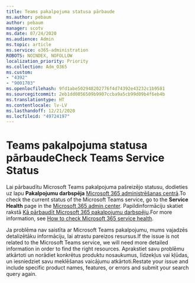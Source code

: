```yaml
---
title: Teams pakalpojuma statusa pārbaude
ms.author: pebaum
author: pebaum
manager: scotv
ms.date: 07/24/2020
ms.audience: Admin
ms.topic: article
ms.service: o365-administration
ROBOTS: NOINDEX, NOFOLLOW
localization_priority: Priority
ms.collection: Adm_O365
ms.custom:
- "4392"
- "9001703"
ms.openlocfilehash: 9fd1abe502948202776f4d74392e43232c1b9581
ms.sourcegitcommit: 2eb1dd0856509b9907ccba9a5cb99d09b4f6eb4b
ms.translationtype: HT
ms.contentlocale: lv-LV
ms.lasthandoff: 12/21/2020
ms.locfileid: "49724197"
---
```

# <a name="check-teams-service-status"></a><span data-ttu-id="dc66f-102">Teams pakalpojuma statusa pārbaude</span><span class="sxs-lookup"><span data-stu-id="dc66f-102">Check Teams Service Status</span></span>

<span data-ttu-id="dc66f-103">Lai pārbaudītu Microsoft Teams pakalpojuma pašreizējo statusu, dodieties uz lapu **Pakalpojumu darbspēja** [Microsoft 365 administrēšanas centrā](https://go.microsoft.com/fwlink/p/?linkid=2024339).</span><span class="sxs-lookup"><span data-stu-id="dc66f-103">To check the current status of the Microsoft Teams service, go to the **Service Health** page in the [Microsoft 365 admin center](https://go.microsoft.com/fwlink/p/?linkid=2024339).</span></span> <span data-ttu-id="dc66f-104">Papildinformāciju skatiet rakstā [Kā pārbaudīt Microsoft 365 pakalpojumu darbspēju](https://docs.microsoft.com/office365/enterprise/view-service-health).</span><span class="sxs-lookup"><span data-stu-id="dc66f-104">For more information, see [How to check Microsoft 365 service health](https://docs.microsoft.com/office365/enterprise/view-service-health).</span></span>

<span data-ttu-id="dc66f-105">Ja problēma nav saistīta ar Microsoft Teams pakalpojumu, mums vajadzēs detalizētāku informāciju, lai atrastu pareizos resursus.</span><span class="sxs-lookup"><span data-stu-id="dc66f-105">If the issue is not related to the Microsoft Teams service, we will need more detailed information in order to find the right resources.</span></span> <span data-ttu-id="dc66f-106">Aprakstiet savu problēmu atkārtoti un norādiet konkrētus produktu nosaukumus, līdzekļus vai kļūdas, un iesniedziet savu meklēšanas vaicājumu atkārtoti.</span><span class="sxs-lookup"><span data-stu-id="dc66f-106">Restate your issue and include specific product names, features, or errors and submit your search query again.</span></span>
